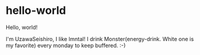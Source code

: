 # hello-world

Hello, world!

I'm UzawaSeishiro, I like lmntal!
I drink Monster(energy-drink. White one is my favorite) every monday to keep buffered. :-)

